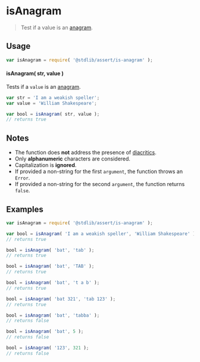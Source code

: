 # isAnagram

> Test if a value is an [anagram][anagram].


<section class="usage">

## Usage

``` javascript
var isAnagram = require( '@stdlib/assert/is-anagram' );
```


#### isAnagram( str, value )

Tests if a `value` is an [anagram][anagram].

``` javascript
var str = 'I am a weakish speller';
var value = 'William Shakespeare';

var bool = isAnagram( str, value );
// returns true
```

</section>

<!-- /.usage -->


<section class="notes">

## Notes

* The function does __not__ address the presence of [diacritics][diacritics].
* Only __alphanumeric__ characters are considered.
* Capitalization is __ignored__.
* If provided a non-string for the first `argument`, the function throws an `Error`.
* If provided a non-string for the second `argument`, the function returns `false`.

</section>

<!-- /.notes -->


<section class="examples">

## Examples

``` javascript
var isAnagram = require( '@stdlib/assert/is-anagram' );

var bool = isAnagram( 'I am a weakish speller', 'William Shakespeare' );
// returns true

bool = isAnagram( 'bat', 'tab' );
// returns true

bool = isAnagram( 'bat', 'TAB' );
// returns true

bool = isAnagram( 'bat', 't a b' );
// returns true

bool = isAnagram( 'bat 321', 'tab 123' );
// returns true

bool = isAnagram( 'bat', 'tabba' );
// returns false

bool = isAnagram( 'bat', 5 );
// returns false

bool = isAnagram( '123', 321 );
// returns false
```

</section>

<!-- /.examples -->


<section class="links">

[anagram]: http://en.wikipedia.org/wiki/Anagram
[diacritics]: http://en.wikipedia.org/wiki/Diacritic

</section>

<!-- /.links -->
